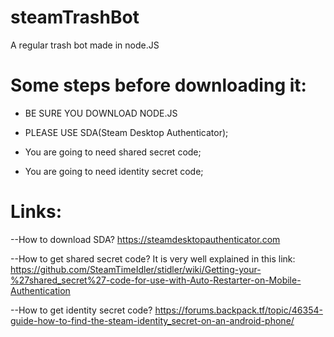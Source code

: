 # steamTrashBot
A regular trash bot made in node.JS

# Some steps before downloading it:

- BE SURE YOU DOWNLOAD NODE.JS

- PLEASE USE SDA(Steam Desktop Authenticator);

- You are going to need shared secret code;

- You are going to need identity secret code;

# Links:

--How to download SDA?
https://steamdesktopauthenticator.com

--How to get shared secret code?
It is very well explained in this link:
https://github.com/SteamTimeIdler/stidler/wiki/Getting-your-%27shared_secret%27-code-for-use-with-Auto-Restarter-on-Mobile-Authentication

--How to get identity secret code?
https://forums.backpack.tf/topic/46354-guide-how-to-find-the-steam-identity_secret-on-an-android-phone/

# 
